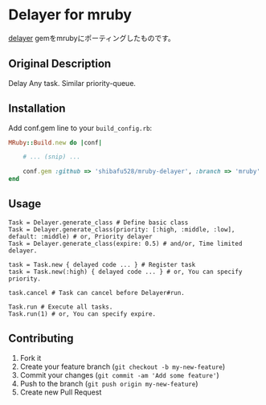 # Delayer for mruby

[delayer](https://github.com/toshia/delayer) gemをmrubyにポーティングしたものです。

## Original Description

Delay Any task. Similar priority-queue.

## Installation

Add conf.gem line to your `build_config.rb`:

```ruby
MRuby::Build.new do |conf|

    # ... (snip) ...

    conf.gem :github => 'shibafu528/mruby-delayer', :branch => 'mruby'
end
```

## Usage

    Task = Delayer.generate_class # Define basic class
    Task = Delayer.generate_class(priority: [:high, :middle, :low], default: :middle) # or, Priority delayer
    Task = Delayer.generate_class(expire: 0.5) # and/or, Time limited delayer.
    
    task = Task.new { delayed code ... } # Register task
    task = Task.new(:high) { delayed code ... } # or, You can specify priority.
    
    task.cancel # Task can cancel before Delayer#run.
    
    Task.run # Execute all tasks.
    Task.run(1) # or, You can specify expire.

## Contributing

1. Fork it
2. Create your feature branch (`git checkout -b my-new-feature`)
3. Commit your changes (`git commit -am 'Add some feature'`)
4. Push to the branch (`git push origin my-new-feature`)
5. Create new Pull Request

